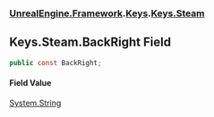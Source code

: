 ### [UnrealEngine.Framework](./UnrealEngine-Framework.md 'UnrealEngine.Framework').[Keys](./Keys.md 'UnrealEngine.Framework.Keys').[Keys.Steam](./Keys-Steam.md 'UnrealEngine.Framework.Keys.Steam')
## Keys.Steam.BackRight Field
  
```csharp
public const BackRight;
```
#### Field Value
[System.String](https://docs.microsoft.com/en-us/dotnet/api/System.String 'System.String')  
